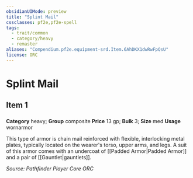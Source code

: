 ```yaml
---
obsidianUIMode: preview
title: "Splint Mail"
cssclasses: pf2e,pf2e-spell
tags:
  - trait/common
  - category/heavy
  - remaster
aliases: "Compendium.pf2e.equipment-srd.Item.6AhDKX1dwRwFpQsU"
license: ORC
---
```

# Splint Mail
## Item 1
### 

**Category** heavy; **Group** composite
**Price** 13 gp; 
**Bulk** 3; **Size** med
**Usage** wornarmor

This type of armor is chain mail reinforced with flexible, interlocking metal plates, typically located on the wearer's torso, upper arms, and legs. A suit of this armor comes with an undercoat of [[Padded Armor|Padded Armor]] and a pair of [[Gauntlet|gauntlets]].

*Source: Pathfinder Player Core*
*ORC*